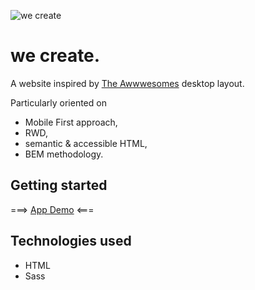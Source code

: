 ![we create](https://user-images.githubusercontent.com/33831675/78376314-6c5d7b80-75ce-11ea-96c6-89b0d1691cc7.png "we create")

# we create.

A website inspired by [The Awwwesomes](https://the-awwwesomes.gitbooks.io/html-css-step-by-step/content/pl/appendix/layouts/index.html "The Awwwesomes layouts") desktop layout.

Particularly oriented on 

* Mobile First approach,
* RWD,
* semantic & accessible HTML,
* BEM methodology.

## Getting started

===> [App Demo](https://filippietruszynski.github.io/we-create/ "App Demo") <===

## 

## Technologies used

* HTML
* Sass
